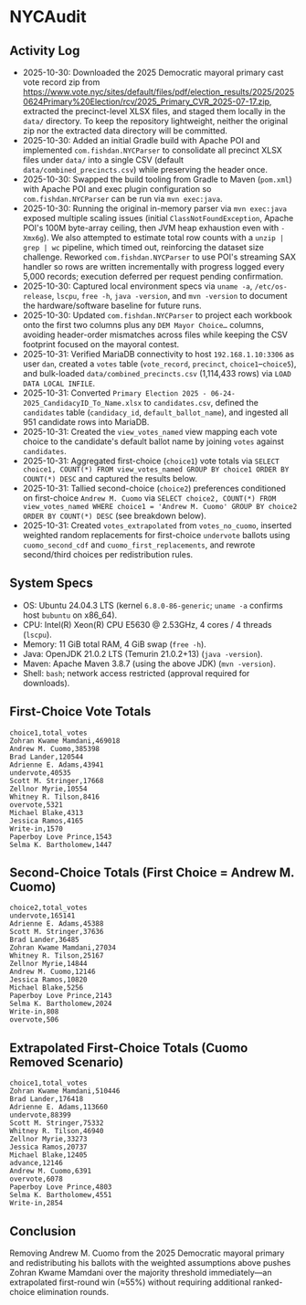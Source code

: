 # NYCAudit

## Activity Log
- 2025-10-30: Downloaded the 2025 Democratic mayoral primary cast vote record zip from https://www.vote.nyc/sites/default/files/pdf/election_results/2025/20250624Primary%20Election/rcv/2025_Primary_CVR_2025-07-17.zip, extracted the precinct-level XLSX files, and staged them locally in the `data/` directory. To keep the repository lightweight, neither the original zip nor the extracted data directory will be committed.
- 2025-10-30: Added an initial Gradle build with Apache POI and implemented `com.fishdan.NYCParser` to consolidate all precinct XLSX files under `data/` into a single CSV (default `data/combined_precincts.csv`) while preserving the header once.
- 2025-10-30: Swapped the build tooling from Gradle to Maven (`pom.xml`) with Apache POI and exec plugin configuration so `com.fishdan.NYCParser` can be run via `mvn exec:java`.
- 2025-10-30: Running the original in-memory parser via `mvn exec:java` exposed multiple scaling issues (initial `ClassNotFoundException`, Apache POI's 100M byte-array ceiling, then JVM heap exhaustion even with `-Xmx6g`). We also attempted to estimate total row counts with a `unzip | grep | wc` pipeline, which timed out, reinforcing the dataset size challenge. Reworked `com.fishdan.NYCParser` to use POI's streaming SAX handler so rows are written incrementally with progress logged every 5,000 records; execution deferred per request pending confirmation.
- 2025-10-30: Captured local environment specs via `uname -a`, `/etc/os-release`, `lscpu`, `free -h`, `java -version`, and `mvn -version` to document the hardware/software baseline for future runs.
- 2025-10-30: Updated `com.fishdan.NYCParser` to project each workbook onto the first two columns plus any `DEM Mayor Choice…` columns, avoiding header-order mismatches across files while keeping the CSV footprint focused on the mayoral contest.
- 2025-10-31: Verified MariaDB connectivity to host `192.168.1.10:3306` as user `dan`, created a `votes` table (`vote_record`, `precinct`, `choice1`–`choice5`), and bulk-loaded `data/combined_precincts.csv` (1,114,433 rows) via `LOAD DATA LOCAL INFILE`.
- 2025-10-31: Converted `Primary Election 2025 - 06-24-2025_CandidacyID_To_Name.xlsx` to `candidates.csv`, defined the `candidates` table (`candidacy_id`, `default_ballot_name`), and ingested all 951 candidate rows into MariaDB.
- 2025-10-31: Created the `view_votes_named` view mapping each vote choice to the candidate's default ballot name by joining `votes` against `candidates`.
- 2025-10-31: Aggregated first-choice (`choice1`) vote totals via `SELECT choice1, COUNT(*) FROM view_votes_named GROUP BY choice1 ORDER BY COUNT(*) DESC` and captured the results below.
- 2025-10-31: Tallied second-choice (`choice2`) preferences conditioned on first-choice `Andrew M. Cuomo` via `SELECT choice2, COUNT(*) FROM view_votes_named WHERE choice1 = 'Andrew M. Cuomo' GROUP BY choice2 ORDER BY COUNT(*) DESC` (see breakdown below).
- 2025-10-31: Created `votes_extrapolated` from `votes_no_cuomo`, inserted weighted random replacements for first-choice `undervote` ballots using `cuomo_second_cdf` and `cuomo_first_replacements`, and rewrote second/third choices per redistribution rules.

## System Specs
- OS: Ubuntu 24.04.3 LTS (kernel `6.8.0-86-generic`; `uname -a` confirms host `bubuntu` on x86_64).
- CPU: Intel(R) Xeon(R) CPU E5630 @ 2.53GHz, 4 cores / 4 threads (`lscpu`).
- Memory: 11 GiB total RAM, 4 GiB swap (`free -h`).
- Java: OpenJDK 21.0.2 LTS (Temurin 21.0.2+13) (`java -version`).
- Maven: Apache Maven 3.8.7 (using the above JDK) (`mvn -version`).
- Shell: `bash`; network access restricted (approval required for downloads).

## First-Choice Vote Totals
```
choice1,total_votes
Zohran Kwame Mamdani,469018
Andrew M. Cuomo,385398
Brad Lander,120544
Adrienne E. Adams,43941
undervote,40535
Scott M. Stringer,17668
Zellnor Myrie,10554
Whitney R. Tilson,8416
overvote,5321
Michael Blake,4313
Jessica Ramos,4165
Write-in,1570
Paperboy Love Prince,1543
Selma K. Bartholomew,1447
```

## Second-Choice Totals (First Choice = Andrew M. Cuomo)
```
choice2,total_votes
undervote,165141
Adrienne E. Adams,45388
Scott M. Stringer,37636
Brad Lander,36485
Zohran Kwame Mamdani,27034
Whitney R. Tilson,25167
Zellnor Myrie,14844
Andrew M. Cuomo,12146
Jessica Ramos,10820
Michael Blake,5256
Paperboy Love Prince,2143
Selma K. Bartholomew,2024
Write-in,808
overvote,506
```

## Extrapolated First-Choice Totals (Cuomo Removed Scenario)
```
choice1,total_votes
Zohran Kwame Mamdani,510446
Brad Lander,176418
Adrienne E. Adams,113660
undervote,88399
Scott M. Stringer,75332
Whitney R. Tilson,46940
Zellnor Myrie,33273
Jessica Ramos,20737
Michael Blake,12405
advance,12146
Andrew M. Cuomo,6391
overvote,6078
Paperboy Love Prince,4803
Selma K. Bartholomew,4551
Write-in,2854
```

## Conclusion
Removing Andrew M. Cuomo from the 2025 Democratic mayoral primary and redistributing his ballots with the weighted assumptions above pushes Zohran Kwame Mamdani over the majority threshold immediately—an extrapolated first-round win (≈55%) without requiring additional ranked-choice elimination rounds.
